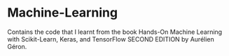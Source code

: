# Machine-Learning
Contains the code that I learnt from the book Hands-On Machine Learning with Scikit-Learn, Keras, and TensorFlow SECOND EDITION by Aurélien Géron.
